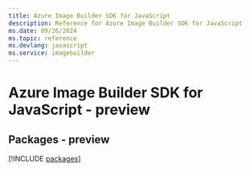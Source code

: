 ```yaml
---
title: Azure Image Builder SDK for JavaScript
description: Reference for Azure Image Builder SDK for JavaScript
ms.date: 09/26/2024
ms.topic: reference
ms.devlang: javascript
ms.service: imagebuilder
---
```

# Azure Image Builder SDK for JavaScript - preview
## Packages - preview
[!INCLUDE [packages](image-builder-index.md)]